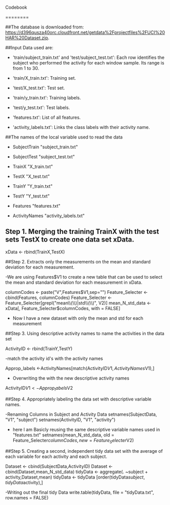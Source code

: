 Codebook

========

##The database is downloaded from:
<https://d396qusza40orc.cloudfront.net/getdata%2Fprojectfiles%2FUCI%20HAR%20Dataset.zip>. 

##Input Data used are:

- 'train/subject_train.txt' and 'test/subject_test.txt': Each row identifies the subject who performed the activity for each window sample. Its range is from 1 to 30.

- 'train/X_train.txt': Training set.

- 'test/X_test.txt': Test set.

- 'train/y_train.txt': Training labels.

- 'test/y_test.txt': Test labels.


- 'features.txt': List of all features.

- 'activity_labels.txt': Links the class labels with their activity name.


##The names of the local variable used to read the data

- SubjectTrain  "subject_train.txt" 

- SubjectTest  "subject_test.txt" 

- TrainX  "X_train.txt" 

- TestX  "X_test.txt" 

- TrainY  "Y_train.txt" 

- TestY  "Y_test.txt" 

- Features  "features.txt" 

- ActivityNames    "activity_labels.txt" 

## Step 1. Merging the training TrainX with the test sets TestX to create one data set xData.

xData <- rbind(TrainX,TestX)

##Step 2. Extracts only the measurements on the mean and standard deviation for each measurement.

-We are using Features$V1 to create a new table that can be used to select the mean and standard deviation for each measurement in xData.

columnCodes <- paste("V",Features$V1,sep="")
Feature_Selecter <- cbind(Features, columnCodes)
Feature_Selecter <- Feature_Selecter[grepl("mean\\(\\)|std\\(\\)", V2)] 
mean_N_std_data <- xData[, Feature_Selecter$columnCodes, with = FALSE]

- Now I have a new dataset with only the mean and std for each measurement

##Step 3. Using descriptive activity names to name the activities in the data set

ActivityID <- rbind(TrainY,TestY)

-match the activity id's with the activity names

Approp_labels <-ActivityNames[match(ActivityID$V1,ActivityNames$V1),]

- Overwriting the with the new descriptive activity names

ActivityID$V1 <- Approp_labels$V2

##Step 4. Appropriately labeling the data set with descriptive variable names.

-Renaming Columns in Subject and Activity Data 
setnames(SubjectData, "V1", "subject")
setnames(ActivityID, "V1", "activity")

- here I am Basicly reusing the same descriptive variable names used in "features.txt" 
setnames(mean_N_std_data, old =  Feature_Selecter$columnCodes, new = Feature_Selecter$V2)

##Step 5. Creating a second, independent tidy data set with the average of each variable for each activity and each subject.

Dataset <- cbind(SubjectData,ActivityID)
Dataset <- cbind(Dataset,mean_N_std_data)
tidyData <- aggregate(. ~subject + activity,Dataset,mean)
tidyData <- tidyData [order(tidyData$subject,tidyData$activity),]

-Writing out the final tidy Data
write.table(tidyData, file = "tidyData.txt", row.names = FALSE)
